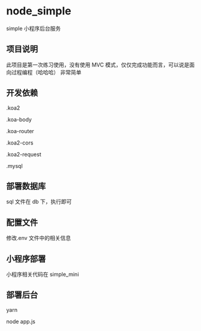 # node_simple

simple 小程序后台服务

## 项目说明

此项目是第一次练习使用，没有使用 MVC 模式，仅仅完成功能而言，可以说是面向过程编程（哈哈哈）
非常简单

## 开发依赖

.koa2

.koa-body

.koa-router

.koa2-cors

.koa2-request

.mysql

## 部署数据库

sql 文件在 db 下，执行即可

## 配置文件

修改.env 文件中的相关信息

## 小程序部署

小程序相关代码在 simple_mini

## 部署后台

yarn

node app.js
